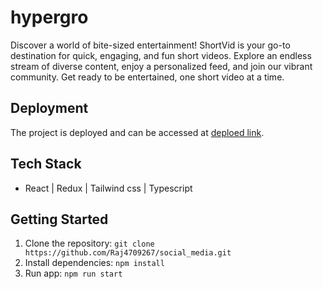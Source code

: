 # hypergro


Discover a world of bite-sized entertainment! ShortVid is your go-to destination for quick, engaging, and fun short videos. Explore an endless stream of diverse content, enjoy a personalized feed, and join our vibrant community. Get ready to be entertained, one short video at a time.

## Deployment
The project is deployed and can be accessed at [deploed link](https://short-vid.vercel.app/).




## Tech Stack

-  React | Redux | Tailwind css | Typescript

  

## Getting Started

1. Clone the repository: `git clone https://github.com/Raj4709267/social_media.git`
2. Install dependencies: `npm install`
3. Run app: `npm run start`
